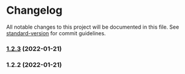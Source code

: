 # Changelog

All notable changes to this project will be documented in this file. See [standard-version](https://github.com/conventional-changelog/standard-version) for commit guidelines.

### [1.2.3](https://github.com/hacmia/simp-ddb/compare/v1.2.2...v1.2.3) (2022-01-21)

### 1.2.2 (2022-01-21)
